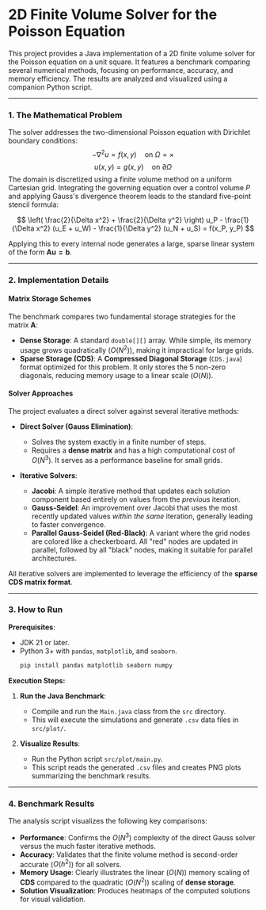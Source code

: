 # 2D Finite Volume Solver for the Poisson Equation

This project provides a Java implementation of a 2D finite volume solver for the Poisson equation on a unit square. It features a benchmark comparing several numerical methods, focusing on performance, accuracy, and memory efficiency. The results are analyzed and visualized using a companion Python script.

---

### 1. The Mathematical Problem

The solver addresses the two-dimensional Poisson equation with Dirichlet boundary conditions:
$$
-\nabla^2 u = f(x, y) \quad \text{on } \Omega = \times
$$
$$
u(x, y) = g(x, y) \quad \text{on } \partial\Omega
$$
The domain is discretized using a finite volume method on a uniform Cartesian grid. Integrating the governing equation over a control volume $P$ and applying Gauss's divergence theorem leads to the standard five-point stencil formula:

$$
\left( \frac{2}{\Delta x^2} + \frac{2}{\Delta y^2} \right) u_P - \frac{1}{\Delta x^2} (u_E + u_W) - \frac{1}{\Delta y^2} (u_N + u_S) = f(x_P, y_P)
$$

Applying this to every internal node generates a large, sparse linear system of the form $\mathbf{Au = b}$.

---

### 2. Implementation Details

#### Matrix Storage Schemes

The benchmark compares two fundamental storage strategies for the matrix $\mathbf{A}$:
*   **Dense Storage**: A standard `double[][]` array. While simple, its memory usage grows quadratically ($O(N^2)$), making it impractical for large grids.
*   **Sparse Storage (CDS)**: A **Compressed Diagonal Storage** (`CDS.java`) format optimized for this problem. It only stores the 5 non-zero diagonals, reducing memory usage to a linear scale ($O(N)$).

#### Solver Approaches

The project evaluates a direct solver against several iterative methods:

*   **Direct Solver (Gauss Elimination)**:
    *   Solves the system exactly in a finite number of steps.
    *   Requires a **dense matrix** and has a high computational cost of $O(N^3)$. It serves as a performance baseline for small grids.

*   **Iterative Solvers**:
    *   **Jacobi**: A simple iterative method that updates each solution component based entirely on values from the *previous* iteration.
    *   **Gauss-Seidel**: An improvement over Jacobi that uses the most recently updated values *within the same* iteration, generally leading to faster convergence.
    *   **Parallel Gauss-Seidel (Red-Black)**: A variant where the grid nodes are colored like a checkerboard. All "red" nodes are updated in parallel, followed by all "black" nodes, making it suitable for parallel architectures.

All iterative solvers are implemented to leverage the efficiency of the **sparse CDS matrix format**.

---

### 3. How to Run

**Prerequisites**:
-   JDK 21 or later.
-   Python 3+ with `pandas`, `matplotlib`, and `seaborn`.
    ```bash
    pip install pandas matplotlib seaborn numpy
    ```

**Execution Steps:**

1.  **Run the Java Benchmark**:
    -   Compile and run the `Main.java` class from the `src` directory.
    -   This will execute the simulations and generate `.csv` data files in `src/plot/`.

2.  **Visualize Results**:
    -   Run the Python script `src/plot/main.py`.
    -   This script reads the generated `.csv` files and creates PNG plots summarizing the benchmark results.

---

### 4. Benchmark Results
 
The analysis script visualizes the following key comparisons:

-   **Performance**: Confirms the $O(N^3)$ complexity of the direct Gauss solver versus the much faster iterative methods.
-   **Accuracy**: Validates that the finite volume method is second-order accurate ($O(h^2)$) for all solvers.
-   **Memory Usage**: Clearly illustrates the linear ($O(N)$) memory scaling of **CDS** compared to the quadratic ($O(N^2)$) scaling of **dense storage**.
-   **Solution Visualization**: Produces heatmaps of the computed solutions for visual validation.
